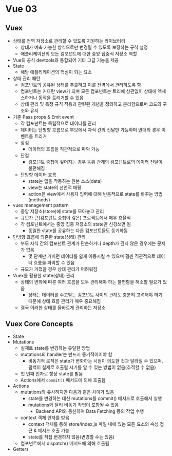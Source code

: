 # Vue 03

## Vuex

- 상태를 전역 저장소로 관리할 수 있도록 지원하는 라이브러리
  - 상태가 예측 가능한 방식으로만 변경될 수 있도록 보장하는 규칙 설정
  - 애플리케이션의 모든 컴포넌트에 대한 중앙 집중식 저장소 역할
- Vue의 공식 devtools와 통합되어 기타 고급 기능을 제공
- State
  - 해당 애플리케이션의 핵심이 되는 요소
- 상태 관리 패턴
  - 컴포넌트의 공유된 상태를 추출하고 이를 전역에서 관리하도록 함
  - 컴포넌트는 커다란 view가 되며 모든 컴포넌트는 트리에 상관없이 상태에 액세스하거나 동작을 트리거할 수 있음
  - 상태 관리 및 특정 규칙 적용과 관련된 개념을 정의하고 분리함으로써 코드의 구조와 유지
- 기존 Pass props & Emit event
  - 각 컴포넌트는 독립적으로 데이터를 관리
  - 데이터는 단방향 흐름으로 부모에서 자식 간의 전달만 가능하며 반대의 경우 이벤트를 트리거
  - 장점
    - 데이터의 흐름을 직관적으로 파악 가능
  - 단점
    - 컴포넌트 중첩이 깊어지는 경우 동위 관계의 컴포넌트로의 데이터 전달이 불편해짐
  - 단방향 데이터 흐름
    - state는 앱을 작동하는 원본 소스(data)
    - view는 state의 선언적 매핑
    - action은 view에서 사용자 입력에 대해 반응적으로 state를 바꾸는 방법(methods)
- vuex management pattern
  - 중앙 저장소(store)에 state를 모아놓고 관리
  - 규모가 큰(컴포넌트 중첩이 깊은) 프로젝트에서 매우 효율적
  - 각 컴포넌트에서는 중앙 집중 저장소의 state만 신경쓰면 됨
    - 동일한 state를 공유하는 다른 컴포넌트들도 동기화됨
- 단방향 흐름에 의존한 state(상태) 관리
  - 부모 자식 간의 컴포넌트 관계가 단순하거나 depth가 깊지 않은 경우에는 문제가 없음
    - 몇 단계만 거치면 데이터를 쉽게 이동시킬 수 있으며 훨씬 직관적으로 데이터 흐름을 파악할 수 있음
  - 규모가 커졌을 경우 상태 관리가 어려워짐
- Vuex를 활용한 state(상태) 관리
  - 상태의 변화에 따른 여러 흐름을 모두 관리해야 하는 불편함을 해소할 필요가 있음
    - 상태는 데이터를 주고받는 컴포넌트 사이의 관계도 충분히 고려해야 하기 때문에 상태 흐름 관리가 매우 중요해짐
  - 결국 이러한 상태를 올바르게 관리하는 저장소



## Vuex Core Concepts

- State
- Mutations
  - 실제로 state를 변경하는 유일한 방법
  - mutations의 handler는 반드시 동기적이어야 함
    - 비동기적 로직은 state가 변화하는 시점이 의도한 것과 달라질 수 있으며, 콜백이 실제로 호출될 시기를 알 수 있는 방법이 없음(추적할 수 없음)
  - 첫 번째 인자로 항상 state를 받음
  - Actions에서 `commit()` 메서드에 의해 호출됨
- Actions
  - mutations와 유사하지만 다음과 같은 차이가 있음
    - state를 변경하는 대신 mutations를 commit() 메서드로 호출해서 실행
    - mutations와 달리 비동기 작업이 포함될 수 있음
      - Backend API와 통신하여 Data Fetching 등의 작업 수행
  - context 객체 인자를 받음
    - context 객체를 통해 store/index.js 파일 내에 있는 모든 요소의 속성 접근 & 메서드 호출 가능
    - state를 직접 변경하지 않음(변경할 수는 있음)
  - 컴포넌트에서 dispatch() 메서드에 의해 호출됨
- Getters
